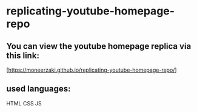 # replicating-youtube-homepage-repo

## You can view the youtube homepage replica via this link: 
[https://moneerzaki.github.io/replicating-youtube-homepage-repo/]

## used languages: 
HTML
CSS
JS
